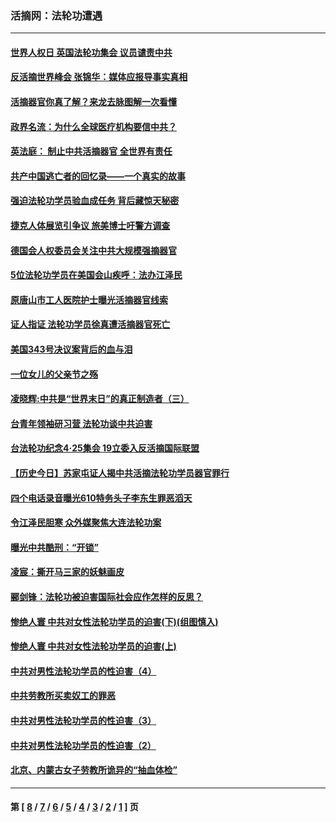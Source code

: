 ### 活摘网：法轮功遭遇
---
#### [世界人权日 英国法轮功集会 议员谴责中共](../../pages/nf5881/n13431763.md?12140430) 
#### [反活摘世界峰会 张锦华：媒体应报导事实真相](../../pages/nf5881/n13278502.md?12140430) 
#### [活摘器官你真了解？来龙去脉图解一次看懂](../../pages/nf5881/n13013820.md?12140430) 
#### [政界名流：为什么全球医疗机构要信中共？](../../pages/nf5881/n11945479.md?12140430) 
#### [英法庭： 制止中共活摘器官 全世界有责任](../../pages/nf5881/n11330691.md?12140430) 
#### [共产中国逃亡者的回忆录——一个真实的故事](../../pages/nf5881/n10918649.md?12140430) 
#### [强迫法轮功学员验血成任务 背后藏惊天秘密](../../pages/nf5881/n4252384.md?12140430) 
#### [捷克人体展览引争议 旅美博士吁警方调查](../../pages/nf5881/n9429187.md?12140430) 
#### [德国会人权委员会关注中共大规模强摘器官](../../pages/nf5881/n8418950.md?12140430) 
#### [5位法轮功学员在美国会山疾呼：法办江泽民](../../pages/nf5881/n8101519.md?12140430) 
#### [原唐山市工人医院护士曝光活摘器官线索](../../pages/nf5881/n8076384.md?12140430) 
#### [证人指证 法轮功学员徐真遭活摘器官死亡](../../pages/nf5881/n8042467.md?12140430) 
#### [美国343号决议案背后的血与泪](../../pages/nf5881/n8020684.md?12140430) 
#### [一位女儿的父亲节之殇](../../pages/nf5881/n8014122.md?12140430) 
#### [凌晓辉:中共是“世界末日”的真正制造者（三）](../../pages/nf5881/n4210333.md?12140430) 
#### [台青年领袖研习营 法轮功谈中共迫害](../../pages/nf5881/n4141857.md?12140430) 
#### [台法轮功纪念4‧25集会 19立委入反活摘国际联盟](../../pages/nf5881/n4141821.md?12140430) 
#### [【历史今日】苏家屯证人揭中共活摘法轮功学员器官罪行](../../pages/nf5881/n4135912.md?12140430) 
#### [四个电话录音曝光610特务头子李东生罪恶滔天](../../pages/nf5881/n4040060.md?12140430) 
#### [令江泽民胆寒 众外媒聚焦大连法轮功案](../../pages/nf5881/n3932671.md?12140430) 
#### [曝光中共酷刑：“开锁”](../../pages/nf5881/n3889373.md?12140430) 
#### [凌宸：撕开马三家的妖魅画皮](../../pages/nf5881/n3849369.md?12140430) 
#### [郦剑锋：法轮功被迫害国际社会应作怎样的反思？](../../pages/nf5881/n3824560.md?12140430) 
#### [惨绝人寰 中共对女性法轮功学员的迫害(下)(组图慎入)](../../pages/nf5881/n3816285.md?12140430) 
#### [惨绝人寰 中共对女性法轮功学员的迫害(上)](../../pages/nf5881/n3815374.md?12140430) 
#### [中共对男性法轮功学员的性迫害（4）](../../pages/nf5881/n3769144.md?12140430) 
#### [中共劳教所买卖奴工的罪恶](../../pages/nf5881/n3769378.md?12140430) 
#### [中共对男性法轮功学员的性迫害（3）](../../pages/nf5881/n3768231.md?12140430) 
#### [中共对男性法轮功学员的性迫害（2）](../../pages/nf5881/n3767211.md?12140430) 
#### [北京、内蒙古女子劳教所诡异的“抽血体检”](../../pages/nf5881/n3753158.md?12140430) 

---
#### 第 [ [8](./8.md?12140430) / [7](./7.md?12140430) / [6](./6.md?12140430) / [5](./5.md?12140430) / [4](./4.md?12140430) / [3](./3.md?12140430) / [2](./2.md?12140430) / [1](./1.md?12140430) ] 页
